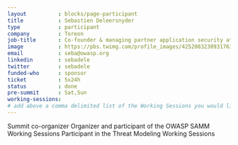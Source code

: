 ```yaml
---
layout          : blocks/page-participant
title           : Sebastien Deleersnyder
type            : participant
company         : Toreon
job-title       : Co-founder & managing partner application security at Toreon
image           : https://pbs.twimg.com/profile_images/425208323093176320/AQr7Ot7l_400x400.png
email           : seba@owasp.org
linkedin        : sebadele
twitter         : sebadele
funded-who      : sponsor
ticket          : 5x24h
status          : done
pre-summit      : Sat,Sun
working-sessions:
# add above a comma delimited list of the Working Sessions you would like to attend (use the session's title)
---
```


Summit co-organizer
Organizer and participant of the OWASP SAMM Working Sessions
Participant in the Threat Modeling Working Sessions


